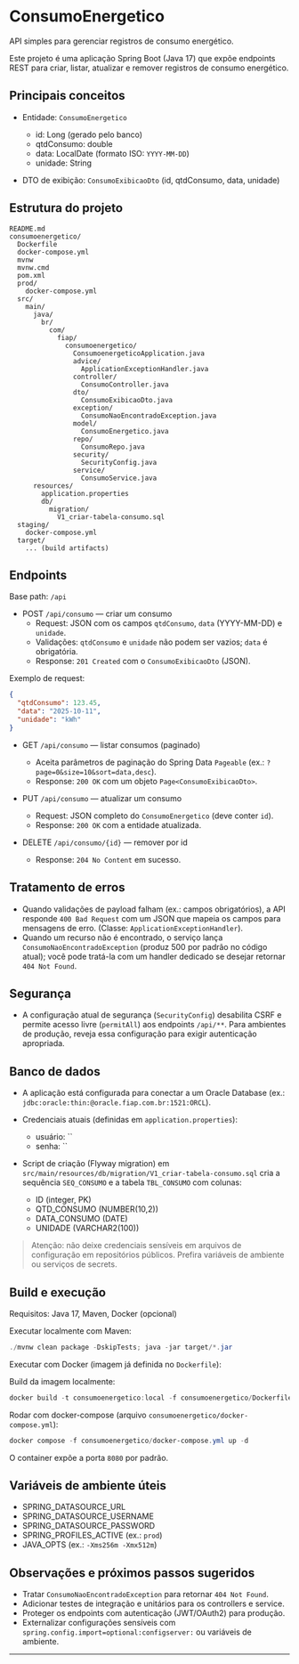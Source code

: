 # ConsumoEnergetico

API simples para gerenciar registros de consumo energético.

Este projeto é uma aplicação Spring Boot (Java 17) que expõe endpoints REST para criar, listar, atualizar e remover registros de consumo energético.

## Principais conceitos

- Entidade: `ConsumoEnergetico`
  - id: Long (gerado pelo banco)
  - qtdConsumo: double
  - data: LocalDate (formato ISO: `YYYY-MM-DD`)
  - unidade: String

- DTO de exibição: `ConsumoExibicaoDto` (id, qtdConsumo, data, unidade)

## Estrutura do projeto

```
README.md
consumoenergetico/
  Dockerfile
  docker-compose.yml
  mvnw
  mvnw.cmd
  pom.xml
  prod/
    docker-compose.yml
  src/
    main/
      java/
        br/
          com/
            fiap/
              consumoenergetico/
                ConsumoenergeticoApplication.java
                advice/
                  ApplicationExceptionHandler.java
                controller/
                  ConsumoController.java
                dto/
                  ConsumoExibicaoDto.java
                exception/
                  ConsumoNaoEncontradoException.java
                model/
                  ConsumoEnergetico.java
                repo/
                  ConsumoRepo.java
                security/
                  SecurityConfig.java
                service/
                  ConsumoService.java
      resources/
        application.properties
        db/
          migration/
            V1_criar-tabela-consumo.sql
  staging/
    docker-compose.yml
  target/
    ... (build artifacts)
```

## Endpoints
Base path: `/api`

- POST `/api/consumo` — criar um consumo
  - Request: JSON com os campos `qtdConsumo`, `data` (YYYY-MM-DD) e `unidade`.
  - Validações: `qtdConsumo` e `unidade` não podem ser vazios; `data` é obrigatória.
  - Response: `201 Created` com o `ConsumoExibicaoDto` (JSON).

Exemplo de request:

```json
{
  "qtdConsumo": 123.45,
  "data": "2025-10-11",
  "unidade": "kWh"
}
```

- GET `/api/consumo` — listar consumos (paginado)
  - Aceita parâmetros de paginação do Spring Data `Pageable` (ex.: `?page=0&size=10&sort=data,desc`).
  - Response: `200 OK` com um objeto `Page<ConsumoExibicaoDto>`.

- PUT `/api/consumo` — atualizar um consumo
  - Request: JSON completo do `ConsumoEnergetico` (deve conter `id`).
  - Response: `200 OK` com a entidade atualizada.

- DELETE `/api/consumo/{id}` — remover por id
  - Response: `204 No Content` em sucesso.

## Tratamento de erros
- Quando validações de payload falham (ex.: campos obrigatórios), a API responde `400 Bad Request` com um JSON que mapeia os campos para mensagens de erro. (Classe: `ApplicationExceptionHandler`).
- Quando um recurso não é encontrado, o serviço lança `ConsumoNaoEncontradoException` (produz 500 por padrão no código atual); você pode tratá-la com um handler dedicado se desejar retornar `404 Not Found`.

## Segurança
- A configuração atual de segurança (`SecurityConfig`) desabilita CSRF e permite acesso livre (`permitAll`) aos endpoints `/api/**`. Para ambientes de produção, reveja essa configuração para exigir autenticação apropriada.

## Banco de dados
- A aplicação está configurada para conectar a um Oracle Database (ex.: `jdbc:oracle:thin:@oracle.fiap.com.br:1521:ORCL`).
- Credenciais atuais (definidas em `application.properties`):
  - usuário: ``
  - senha: ``

- Script de criação (Flyway migration) em `src/main/resources/db/migration/V1_criar-tabela-consumo.sql` cria a sequência `SEQ_CONSUMO` e a tabela `TBL_CONSUMO` com colunas:
  - ID (integer, PK)
  - QTD_CONSUMO (NUMBER(10,2))
  - DATA_CONSUMO (DATE)
  - UNIDADE (VARCHAR2(100))

> Atenção: não deixe credenciais sensíveis em arquivos de configuração em repositórios públicos. Prefira variáveis de ambiente ou serviços de secrets.

## Build e execução

Requisitos: Java 17, Maven, Docker (opcional)

Executar localmente com Maven:

```powershell
./mvnw clean package -DskipTests; java -jar target/*.jar
```

Executar com Docker (imagem já definida no `Dockerfile`):

Build da imagem localmente:

```powershell
docker build -t consumoenergetico:local -f consumoenergetico/Dockerfile consumoenergetico
```

Rodar com docker-compose (arquivo `consumoenergetico/docker-compose.yml`):

```powershell
docker compose -f consumoenergetico/docker-compose.yml up -d
```

O container expõe a porta `8080` por padrão.

## Variáveis de ambiente úteis
- SPRING_DATASOURCE_URL
- SPRING_DATASOURCE_USERNAME
- SPRING_DATASOURCE_PASSWORD
- SPRING_PROFILES_ACTIVE (ex.: `prod`)
- JAVA_OPTS (ex.: `-Xms256m -Xmx512m`)

## Observações e próximos passos sugeridos
- Tratar `ConsumoNaoEncontradoException` para retornar `404 Not Found`.
- Adicionar testes de integração e unitários para os controllers e service.
- Proteger os endpoints com autenticação (JWT/OAuth2) para produção.
- Externalizar configurações sensíveis com `spring.config.import=optional:configserver:` ou variáveis de ambiente.

---
